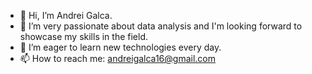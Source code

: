 - 👋 Hi, I’m Andrei Galca.
- 👀 I’m very passionate about data analysis and I'm looking forward to showcase my skills in the field.
- 🌱 I’m eager to learn new technologies every day.
- 📫 How to reach me: andreigalca16@gmail.com 

<!---
AndreiG16/AndreiG16 is a ✨ special ✨ repository because its `README.md` (this file) appears on your GitHub profile.
You can click the Preview link to take a look at your changes.
--->
